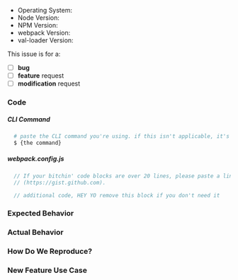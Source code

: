 <!--
  Issues are so 🔥

  If you remove or skip this template, you'll make the 🐼 sad and the mighty god
  of Github will appear and pile-drive the close button from a great height
  while making animal noises.

  👉🏽 Need support, advice, or help? Don't open an issue!
  Head to StackOverflow or https://gitter.im/webpack/webpack.
-->

* Operating System:
* Node Version:
* NPM Version:
* webpack Version:
* val-loader Version:

<!-- Please place an x (no spaces!) in all [ ] that apply -->

This issue is for a:

- [ ] **bug**
- [ ] **feature** request
- [ ] **modification** request

### Code

##### CLI Command

```bash
  # paste the CLI command you're using. if this isn't applicable, it's safe to remove.
  $ {the command}
```

##### webpack.config.js

```js
  // If your bitchin' code blocks are over 20 lines, please paste a link to a gist
  // (https://gist.github.com).
```

```js
  // additional code, HEY YO remove this block if you don't need it
```

### Expected Behavior

<!-- Remove this section if not reporting a bug or modification request. -->

### Actual Behavior

<!-- Remove this section if not reporting a bug or modification request. -->

### How Do We Reproduce?

<!--
  Remove this section if not reporting a bug.

  If your webpack config is over 50 lines long, please provide a URL to a repo
  for your beefy 🍖 app that we can use to reproduce.
-->

### New Feature Use Case

<!-- Remove this section if not requesting a feature -->